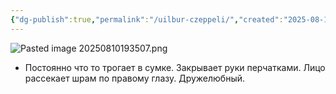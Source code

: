 ```yaml
---
{"dg-publish":true,"permalink":"/uilbur-czeppeli/","created":"2025-08-10T19:34:52.498+03:00","updated":"2025-08-10T22:30:39.109+03:00"}
---
```



![Pasted image 20250810193507.png](/img/user/img/Pasted%20image%2020250810193507.png)

- Постоянно что то трогает в сумке. Закрывает руки перчатками. Лицо рассекает шрам по правому глазу. Дружелюбный.